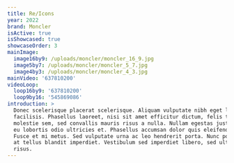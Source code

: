 ```yaml
---
title: Re/Icons
year: 2022
brand: Moncler
isActive: true
isShowcased: true
showcaseOrder: 3
mainImage:
  image16by9: /uploads/moncler/moncler_16_9.jpg
  image5by7: /uploads/moncler/moncler_5_7.jpg
  image4by3: /uploads/moncler/moncler_4_3.jpg
mainVideo: '637810200'
videoLoop:
  loop16by9: '637810200'
  loop9by16: '545869086'
introduction: >
  Donec scelerisque placerat scelerisque. Aliquam vulputate nibh eget laoreet
  facilisis. Phasellus laoreet, nisi sit amet efficitur dictum, felis turpis
  molestie sem, sed convallis mauris risus a nulla. Nullam egestas justo sapien,
  eu lobortis odio ultricies et. Phasellus accumsan dolor quis eleifend posuere.
  Fusce et mi metus. Sed vulputate urna ac leo hendrerit porta. Nunc porta justo
  at tellus blandit imperdiet. Vestibulum sed imperdiet libero, sed ultrices
  risus.
---
```


